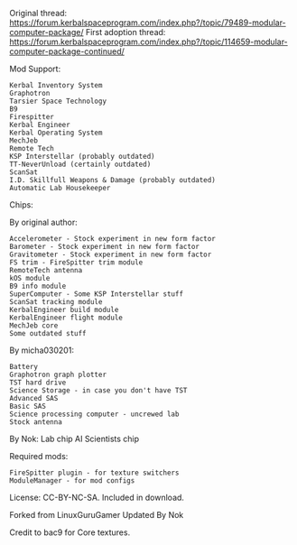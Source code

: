 Original thread: https://forum.kerbalspaceprogram.com/index.php?/topic/79489-modular-computer-package/
First adoption thread:  https://forum.kerbalspaceprogram.com/index.php?/topic/114659-modular-computer-package-continued/

Mod Support:

	Kerbal Inventory System
	Graphotron
	Tarsier Space Technology
	B9
	Firespitter
	Kerbal Engineer
	Kerbal Operating System
	MechJeb
	Remote Tech
	KSP Interstellar (probably outdated)
	TT-NeverUnload (certainly outdated)
	ScanSat
	I.D. Skillfull Weapons & Damage (probably outdated)
	Automatic Lab Housekeeper

Chips:

By original author:

	Accelerometer - Stock experiment in new form factor
	Barometer - Stock experiment in new form factor
	Gravitometer - Stock experiment in new form factor
	FS trim - FireSpitter trim module
	RemoteTech antenna
	kOS module
	B9 info module
	SuperComputer - Some KSP Interstellar stuff
	ScanSat tracking module
	KerbalEngineer build module
	KerbalEngineer flight module
	MechJeb core
	Some outdated stuff

By micha030201:

	Battery
	Graphotron graph plotter
	TST hard drive
	Science Storage - in case you don't have TST
	Advanced SAS
	Basic SAS
	Science processing computer - uncrewed lab
	Stock antenna
By Nok:
	Lab chip
	AI Scientists chip

Required mods:

	FireSpitter plugin - for texture switchers
	ModuleManager - for mod configs

License: CC-BY-NC-SA. Included in download.

Forked from LinuxGuruGamer
Updated By Nok

Credit to bac9 for Core textures.


